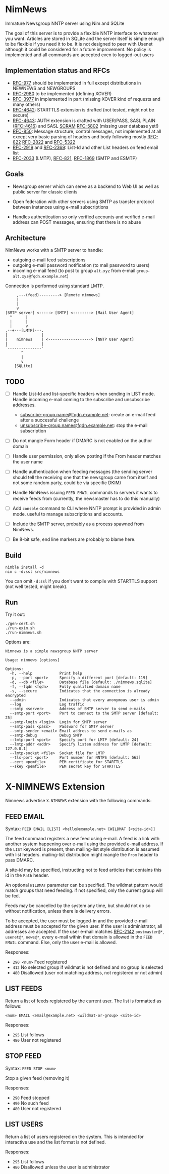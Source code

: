 NimNews
=======

Immature Newsgroup NNTP server using Nim and SQLite

The goal of this server is to provide a flexible NNTP interface to whatever you
want. Articles are stored in SQLite and the server itself is simple enough to be
flexible if you need it to be. It is not designed to peer with Usenet although
it could be considered for a future improvement. No policy is implemented and
all commands are accepted even to logged-out users

Implementation status and RFCs
------------------------------

- [RFC-977] should be implemented in full except distributions in NEWNEWS and
  NEWGROUPS
- [RFC-2980] to be implemented (defining XOVER)
- [RFC-3977] in implemented in part (missing XOVER kind of requests and many
  others)
- [RFC-4642]: STARTTLS extension is drafted (not tested, might not be secure)
- [RFC-4643]: AUTH extension is drafted with USER/PASS, SASL PLAIN ([RFC-4616])
  and SASL [SCRAM] [RFC-5802] (missing user database yet!)
- [RFC-850]: Message structure, control messages, not implemented at all except
  very basic parsing of headers and body following mostly [RFC-822] [RFC-2822]
  and [RFC-5322]
- [RFC-2919] and [RFC-2369]: List-Id and other List headers on feed email list
- [RFC-2033] (LMTP), [RFC-821], [RFC-1869] (SMTP and ESMTP)

Goals
-----

- Newsgroup server which can serve as a backend to Web UI as well as public
  server for classic clients

- Open federation with other servers using SMTP as transfer protocol between
  instances using e-mail subscriptions

- Handles authentication so only verified accounts and verified e-mail address
  can POST messages, ensuring that there is no abuse

Architecture
------------

NimNews works with a SMTP server to handle:

- outgoing e-mail feed subscriptions
- outgoing e-mail password notification (to mail password to users)
- incoming e-mail feed (to post to group `alt.xyz` from e-mail
  `group-alt.xyz@fqdn.example.net`)

Connection is performed using standard LMTP.

         ,---(feed)---------> [Remote nimnews]
         |
         |
         v
    [SMTP server] <-----> [SMTP] <--------> [Mail User Agent]
      ^      |
      |      |
      |      v
    ,--+---[LMTP]---.
    |               |
    |    nimnews    | <-------------------> [NNTP User Agent]
    |               |
    `---------------'
           ^
           |
           v
        [SQLite]

TODO
----

- [ ] Handle List-Id and list-specific headers when sending in LIST mode. Handle
  incoming e-mail coming to the subscribe and unsubscribe addresses.

    - subscribe-group.name@fqdn.example.net: create an e-mail feed after a
      successful challenge
    - unsubscribe-group.name@fqdn.example.net: stop the e-mail subscription

- [ ] Do not mangle Form header if DMARC is not enabled on the author domain

- [ ] Handle user permission, only allow posting if the From header matches the user
  name

- [ ] Handle authentication when feeding messages (the sending server should tell
  the receiving one that the newsgroup came from itself and not some random
  party, could be via specific DKIM)

- [ ] Handle NimNews issuing `FEED EMAIL` commands to servers it wants to receive
  feeds from (currently, the newsmaster has to do this manually)

- [ ] Add `console` command to CLI where NNTP prompt is provided in admin mode.
  useful to manage subscriptions and accounts.

- [ ] Include the SMTP server, probably as a process spawned from NimNews.

- [ ] Be 8-bit safe, end line markers are probably to blame here.

Build
-----

    nimble install -d
    nim c -d:ssl src/nimnews

You can omit `-d:ssl` if you don't want to compile with STARTTLS support (not
well tested, might break).

Run
---

Try it out:

    ./gen-cert.sh
    ./run-exim.sh
    ./run-nimnews.sh

Options are:

```
Nimnews is a simple newsgroup NNTP server

Usage: nimnews [options]

Options:
  -h, --help            Print help
  -p, --port <port>     Specify a different port [default: 119]
  -d, --db <file>       Database file [default: ./nimnews.sqlite]
  -f, --fqdn <fqdn>     Fully qualified domain name
  -s, --secure          Indicates that the connection is already encrypted
  --admin               Indicates that every anonymous user is admin
  --log                 Log traffic
  --smtp <server>       Address of SMTP server to send e-mails
  --smtp-port <port>    Port to connect to the SMTP server [default: 25]
  --smtp-login <login>  Login for SMTP server
  --smtp-pass <pass>    Password for SMTP server
  --smtp-sender <email> Email address to send e-mails as
  --smtp-debug          Debug SMTP
  --lmtp-port <port>    Specify port for LMTP [default: 24]
  --lmtp-addr <addr>    Specify listen address for LMTP [default: 127.0.0.1]
  --lmtp-socket <file>  Socket file for LMTP
  --tls-port <port>     Port number for NNTPS [default: 563]
  --cert <pemfile>      PEM certificate for STARTTLS
  --skey <pemfile>      PEM secret key for STARTTLS
```

X-NIMNEWS Extension
===================

Nimnews advertise `X-NIMNEWS` extension with the following commands:

FEED EMAIL
----------

Syntax: `FEED EMAIL [LIST] <hello@example.net> [WILDMAT [<site-id>]]`

The feed command registers a new feed using e-mail. A feed is a link with
another system happening over e-mail using the provided e-mail address. If the
`LIST` keyword is present, then mailing-list style distribution is assumed with
list headers. mailing-list distribution might mangle the `From` header to pass
DMARC.

A site-id may be specified, instructing not to feed articles that contains this
id in the `Path` header.

An optional `WILDMAT` parameter can be specified. The wildmat pattern would
match groups that need feeding. if not specified, only the current group will be
fed.

Feeds may be cancelled by the system any time, but should not do so without
notification, unless there is delivery errors.

To be accepted, the user must be logged-in and the provided e-mail address must
be accepted for the given user. If the user is administrator, all addresses are
accepted. If the user e-mail matches [RFC-2142] `postmaster@*`, `usenet@*`,
`news@*`, every e-mail within that domain is allowed in the `FEED EMAIL`
command. Else, only the user e-mail is allowed.

Responses:

- `290 <num>` Feed registered
- `412` No selected group if wildmat is not defined and no group is selected
- `480` Disallowed (user not matching address, not registered or not admin)

LIST FEEDS
----------

Return a list of feeds registered by the current user. The list is formatted as
follows:

    <num> EMAIL <email@example.net> <wildmat-or-group> <site-id>

Responses:

- `295` List follows
- `480` User not registered

STOP FEED
---------

Syntax: `FEED STOP <num>`

Stop a given feed (removing it)

Responses:

- `290` Feed stopped
- `490` No such feed
- `480` User not registered

LIST USERS
----------

Return a list of users registered on the system. This is intended for
interactive use and the list format is not defined.

Responses:

- `295` List follows
- `480` Disallowed unless the user is administrator


[RFC-821]: https://tools.ietf.org/html/rfc821
[RFC-822]: https://tools.ietf.org/html/rfc822
[RFC-850]: https://tools.ietf.org/html/rfc850
[RFC-977]: https://tools.ietf.org/html/rfc977
[RFC-1869]: https://tools.ietf.org/html/rfc1869
[RFC-2033]: https://tools.ietf.org/html/rfc2033
[RFC-2142]: https://tools.ietf.org/html/rfc2142
[RFC-2369]: https://tools.ietf.org/html/rfc2369
[RFC-2822]: https://tools.ietf.org/html/rfc2822
[RFC-2919]: https://tools.ietf.org/html/rfc2919
[RFC-2980]: https://tools.ietf.org/html/rfc2980
[RFC-3977]: https://tools.ietf.org/html/rfc3977
[RFC-4616]: https://tools.ietf.org/html/rfc4616
[RFC-4642]: https://tools.ietf.org/html/rfc4642
[RFC-4643]: https://tools.ietf.org/html/rfc4643
[RFC-5322]: https://tools.ietf.org/html/rfc5322
[RFC-5802]: https://tools.ietf.org/html/rfc5802
[SCRAM]: https://nimble.directory/pkg/scram
